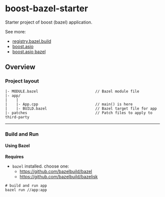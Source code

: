 # boost-bazel-starter

Starter project of boost (bazel) application.

See more:

- [registry.bazel.build](https://registry.bazel.build)
- [boost.asio](https://www.boost.org/libs/asio)
- [boost.asio bazel](https://registry.bazel.build/modules/boost.asio)

## Overview

### Project layout

```
|- MODULE.bazel                          // Bazel module file 
|- app/
|    |
|    |- App.cpp                          // main() is here
|    |- BUILD.bazel                      // Bazel target file for app
|- patches                               // Patch files to apply to third-party
```

---

### Build and Run

#### Using Bazel

**Requires**

- `bazel` installed. choose one:
    - https://github.com/bazelbuild/bazel
    - https://github.com/bazelbuild/bazelisk

```shell
# build and run app
bazel run //app:app
```
